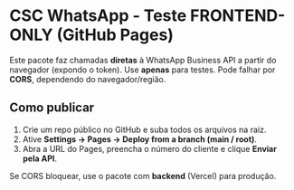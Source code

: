 # CSC WhatsApp - Teste FRONTEND-ONLY (GitHub Pages)

Este pacote faz chamadas **diretas** à WhatsApp Business API a partir do navegador (expondo o token). Use **apenas** para testes.
Pode falhar por **CORS**, dependendo do navegador/região.

## Como publicar
1. Crie um repo público no GitHub e suba todos os arquivos na raiz.
2. Ative **Settings → Pages → Deploy from a branch (main / root)**.
3. Abra a URL do Pages, preencha o número do cliente e clique **Enviar pela API**.

Se CORS bloquear, use o pacote com **backend** (Vercel) para produção.
